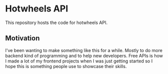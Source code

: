 # Hotwheels API

This repository hosts the code for hotwheels API.

## Motivation

I've been wanting to make something like this for a while. Mostly to do more backend kind of programming and to help new developers. Free APIs is how I made a lot of my frontend projects when I was just getting started so I hope this is something people use to showcase their skills.
